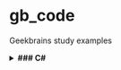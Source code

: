 # gb_code
Geekbrains study examples

<details><summary><b>### C#</b></summary>

- Вспомогательный софт: [Microsoft .NET SDK 6.0](https://dotnet.microsoft.com/en-us/download/dotnet/6.0)

- Установка в Ubuntu 22.04

```sh
sudo apt-get update && \
  sudo apt-get install -y dotnet-sdk-6.0 aspnetcore-runtime-6.0
```

- Инициализировать dotnet-консоль (стартер-пак структуры) в папке с проектом:

```sh
dotnet new console
```

- Запустить проект в консоли:

```sh
dotnet run
```


- Базовые команды:

Вывод данных:
```sh 
Console.Write("something");
```

Считать данные c записью в переменную: 
```sh
Console.Write("something");
string username = Console.ReadLine();
```

#### Примечание:

Публичный [.gitignore](https://github.com/github/gitignore/blob/main/VisualStudio.gitignore) для vscode.


- Объявить целочисленную переменную:

```sh
int intA = 7
```
</details>

